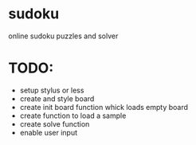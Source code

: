sudoku
======

online sudoku puzzles and solver

TODO:
======
* setup stylus or less
* create and style board
* create init board function whick loads empty board
* create function to load a sample
* create solve function
* enable user input
